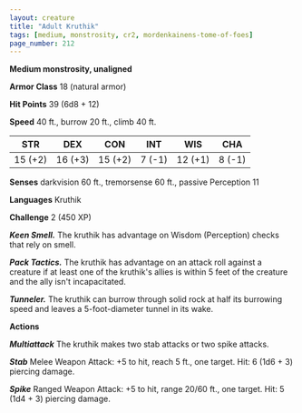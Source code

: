 ```yaml
---
layout: creature
title: "Adult Kruthik"
tags: [medium, monstrosity, cr2, mordenkainens-tome-of-foes]
page_number: 212
---
```


**Medium monstrosity, unaligned**

**Armor Class** 18 (natural armor)

**Hit Points** 39  (6d8 + 12)

**Speed** 40 ft., burrow 20 ft., climb 40 ft.

|   STR   |   DEX   |   CON   |   INT   |   WIS   |   CHA   |
|:-------:|:-------:|:-------:|:-------:|:-------:|:-------:|
| 15 (+2) | 16 (+3) | 15 (+2) | 7 (-1) | 12 (+1) | 8 (-1) |

**Senses** darkvision 60 ft., tremorsense 60 ft., passive Perception 11

**Languages** Kruthik

**Challenge** 2 (450 XP)

***Keen Smell.*** The kruthik has advantage on Wisdom (Perception) checks that rely on smell.

***Pack Tactics.*** The kruthik has advantage on an attack roll against a creature if at least one of the kruthik's allies is within 5 feet of the creature and the ally isn't incapacitated.

***Tunneler.*** The kruthik can burrow through solid rock at half its burrowing speed and leaves a 5-foot-diameter tunnel in its wake.

**Actions**

***Multiattack*** The kruthik makes two stab attacks or two spike attacks.

***Stab*** Melee Weapon Attack: +5 to hit, reach 5 ft., one target. Hit: 6 (1d6 + 3) piercing damage.

***Spike*** Ranged Weapon Attack: +5 to hit, range 20/60 ft., one target. Hit: 5 (1d4 + 3) piercing damage.